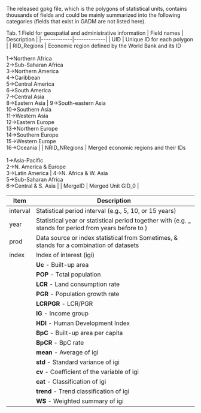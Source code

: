 The released gpkg file, which is the polygons of statistical units, contains thousands of fields and could be mainly summarized into the following categories (fields that exist in GADM are not listed here).

Tab. 1 Field for geospatial and administrative information
| Field names | Description |
|-------------|-------------|
| UID | Unique ID for each polygon |
| RID_Regions | Economic region defined by the World Bank and its ID<br><br>1→Northern Africa<br>2→Sub-Saharan Africa<br>3→Northern America<br>4→Caribbean<br>5→Central America<br>6→South America<br>7→Central Asia<br>8→Eastern Asia | 9→South-eastern Asia<br>10→Southern Asia<br>11→Western Asia<br>12→Eastern Europe<br>13→Northern Europe<br>14→Southern Europe<br>15→Western Europe<br>16→Oceania |
| NRID_NRegions | Merged economic regions and their IDs<br><br>1→Asia-Pacific<br>2→N. America & Europe<br>3→Latin America | 4→N. Africa & W. Asia<br>5→Sub-Saharan Africa<br>6→Central & S. Asia |
| MergeID | Merged Unit GID_0 |

| Item | Description |
|------|-------------|
| interval | Statistical period interval (e.g., 5, 10, or 15 years) |
| year | Statistical year or statistical period together with <interval> (e.g. <interval>_<year> stands for period from <interval> years before to <year>) |
| prod | Data source or index statistical from Sometimes, <prod1>&<prod2> stands for a combination of datasets |
| index | Index of interest (igi) |
| | **Uc** - Built-up area |
| | **POP** - Total population |
| | **LCR** - Land consumption rate |
| | **PGR** - Population growth rate |
| | **LCRPGR** - LCR/PGR |
| | **IG** - Income group |
| | **HDI** - Human Development Index |
| | **BpC** - Built-up area per capita |
| | **BpCR** - BpC rate |
| | **mean<index>** - Average of igi |
| | **std<index>** - Standard variance of igi |
| | **cv<index>** - Coefficient of the variable of igi |
| | **cat<index>** - Classification of igi |
| | **trend<index>** - Trend classification of igi |
| | **WS<index>** - Weighted summary of igi |
